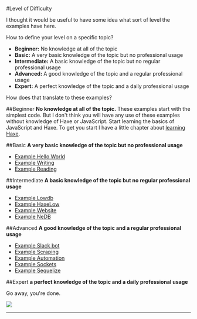 #Level of Difficulty

I thought it would be useful to have some idea what sort of level the examples have here.


How to define your level on a specific topic?

- **Beginner:** No knowledge at all of the topic
- **Basic:** A very basic knowledge of the topic but no professional usage
- **Intermediate:** A basic knowledge of the topic but no regular professional usage
- **Advanced:** A good knowledge of the topic and a regular professional usage
- **Expert:** A perfect knowledge of the topic and a daily professional usage


How does that translate to these examples?

##Beginner
**No knowledge at all of the topic.**
These examples start with the simplest code.
But I don't think you will have any use of these examples without knowledge of Haxe or JavaScript.
Start learning the basics of JavaScript and Haxe.
To get you start I have a little chapter about [learning Haxe](haxe/learn-haxe.md).


##Basic
**A very basic knowledge of the topic but no professional usage**

* [Example Hello World](00helloworld/about.md)
* [Example Writing](01writing/about.md)
* [Example Reading](02reading/about.md)

##Intermediate
**A basic knowledge of the topic but no regular professional usage**

* [Example Lowdb](03lowdb/about.md)
* [Example HaxeLow](04haxelow/about.md)
* [Example Website](05website/about.md)
* [Example NeDB](06nedb/about.md)

##Advanced
**A good knowledge of the topic and a regular professional usage**

* [Example Slack bot](09slackbot/about.md)
* [Example Scraping](10scraping/about.md)
* [Example Automation](11automation/about.md)
* [Example Sockets](12socket/about.md)
* [Example Sequelize](13sequelize/about.md)


##Expert
**a perfect knowledge of the topic and a daily professional usage**

Go away, you're done.

![](https://s-media-cache-ak0.pinimg.com/originals/4b/bc/13/4bbc13ea757ccbcf384279f40b6091d4.gif)

-----
